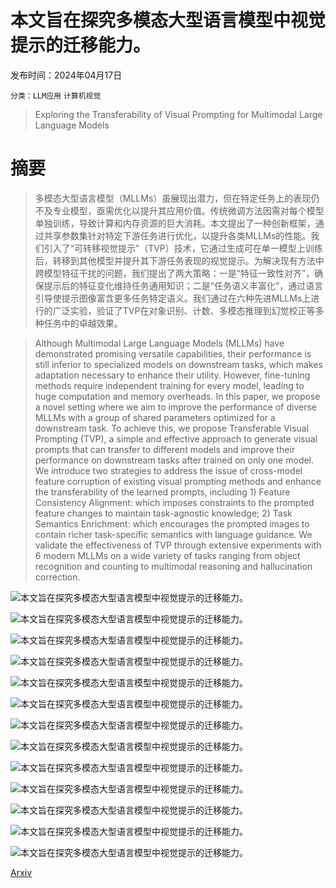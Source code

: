 # 本文旨在探究多模态大型语言模型中视觉提示的迁移能力。

发布时间：2024年04月17日

`分类：LLM应用` `计算机视觉`

> Exploring the Transferability of Visual Prompting for Multimodal Large Language Models

# 摘要

> 多模态大型语言模型（MLLMs）虽展现出潜力，但在特定任务上的表现仍不及专业模型，亟需优化以提升其应用价值。传统微调方法因需对每个模型单独训练，导致计算和内存资源的巨大消耗。本文提出了一种创新框架，通过共享参数集针对特定下游任务进行优化，以提升各类MLLMs的性能。我们引入了“可转移视觉提示”（TVP）技术，它通过生成可在单一模型上训练后，转移到其他模型并提升其下游任务表现的视觉提示。为解决现有方法中跨模型特征干扰的问题，我们提出了两大策略：一是“特征一致性对齐”，确保提示后的特征变化维持任务通用知识；二是“任务语义丰富化”，通过语言引导使提示图像富含更多任务特定语义。我们通过在六种先进MLLMs上进行的广泛实验，验证了TVP在对象识别、计数、多模态推理到幻觉校正等多种任务中的卓越效果。

> Although Multimodal Large Language Models (MLLMs) have demonstrated promising versatile capabilities, their performance is still inferior to specialized models on downstream tasks, which makes adaptation necessary to enhance their utility. However, fine-tuning methods require independent training for every model, leading to huge computation and memory overheads. In this paper, we propose a novel setting where we aim to improve the performance of diverse MLLMs with a group of shared parameters optimized for a downstream task. To achieve this, we propose Transferable Visual Prompting (TVP), a simple and effective approach to generate visual prompts that can transfer to different models and improve their performance on downstream tasks after trained on only one model. We introduce two strategies to address the issue of cross-model feature corruption of existing visual prompting methods and enhance the transferability of the learned prompts, including 1) Feature Consistency Alignment: which imposes constraints to the prompted feature changes to maintain task-agnostic knowledge; 2) Task Semantics Enrichment: which encourages the prompted images to contain richer task-specific semantics with language guidance. We validate the effectiveness of TVP through extensive experiments with 6 modern MLLMs on a wide variety of tasks ranging from object recognition and counting to multimodal reasoning and hallucination correction.

![本文旨在探究多模态大型语言模型中视觉提示的迁移能力。](../../../paper_images/2404.11207/x1.png)

![本文旨在探究多模态大型语言模型中视觉提示的迁移能力。](../../../paper_images/2404.11207/x2.png)

![本文旨在探究多模态大型语言模型中视觉提示的迁移能力。](../../../paper_images/2404.11207/seed_0_lr_200_add_prompt_False_model_name_instructblip_dataset_cifar10.png)

![本文旨在探究多模态大型语言模型中视觉提示的迁移能力。](../../../paper_images/2404.11207/seed_0_lr_200_add_prompt_True_model_name_instructblip_dataset_cifar10.png)

![本文旨在探究多模态大型语言模型中视觉提示的迁移能力。](../../../paper_images/2404.11207/seed_0_lr_200_add_prompt_False_model_name_bliva_dataset_cifar10.png)

![本文旨在探究多模态大型语言模型中视觉提示的迁移能力。](../../../paper_images/2404.11207/seed_0_lr_200_add_prompt_True_model_name_bliva_dataset_cifar10.png)

![本文旨在探究多模态大型语言模型中视觉提示的迁移能力。](../../../paper_images/2404.11207/x3.png)

![本文旨在探究多模态大型语言模型中视觉提示的迁移能力。](../../../paper_images/2404.11207/x4.png)

![本文旨在探究多模态大型语言模型中视觉提示的迁移能力。](../../../paper_images/2404.11207/x5.png)

![本文旨在探究多模态大型语言模型中视觉提示的迁移能力。](../../../paper_images/2404.11207/x6.png)

![本文旨在探究多模态大型语言模型中视觉提示的迁移能力。](../../../paper_images/2404.11207/small_CLEVR_True.png)

![本文旨在探究多模态大型语言模型中视觉提示的迁移能力。](../../../paper_images/2404.11207/small_Hatefulmemes_True.png)

![本文旨在探究多模态大型语言模型中视觉提示的迁移能力。](../../../paper_images/2404.11207/small_POPE_True.png)

[Arxiv](https://arxiv.org/abs/2404.11207)